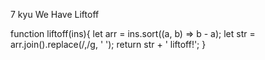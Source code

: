 7 kyu
We Have Liftoff

function liftoff(ins){
let arr = ins.sort((a, b) => b - a);
let str = arr.join().replace(/,/g, ' ');
  return str + ' liftoff!';
}
